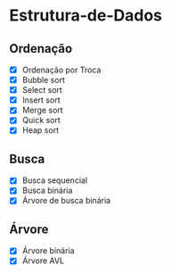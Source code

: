 # Estrutura-de-Dados

## Ordenação

- [x] Ordenação por Troca
- [x] Bubble sort
- [x] Select sort
- [x] Insert sort
- [x] Merge sort
- [x] Quick sort
- [x] Heap sort

## Busca

- [x] Busca sequencial
- [x] Busca binária
- [x] Árvore de busca binária

## Árvore

- [x] Árvore binária
- [x] Árvore AVL
